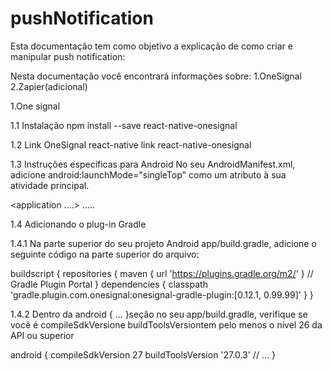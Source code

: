 # pushNotification
Esta documentação tem como objetivo a explicação de como criar e manipular push notification:

Nesta documentação você encontrará informações sobre:
1.OneSignal
2.Zapier(adicional)


1.One signal

1.1 Instalação
npm install --save react-native-onesignal

1.2 Link OneSignal
react-native link react-native-onesignal

1.3 Instruções específicas para Android
No seu AndroidManifest.xml, adicione android:launchMode="singleTop"
como um atributo à sua atividade principal.

<application ....>
  <activity
    android:name=".MainActivity"
    android:label="OneSignal Example"
    android:launchMode="singleTop"> <!-- Add this attribute to your main activity -->
  </activity>
    .....


1.4 Adicionando o plug-in Gradle

1.4.1 Na parte superior do seu projeto Android app/build.gradle,
 adicione o seguinte código na parte superior do arquivo:

buildscript {
    repositories {
        maven { url 'https://plugins.gradle.org/m2/' } // Gradle Plugin Portal 
    }
    dependencies {
        classpath 'gradle.plugin.com.onesignal:onesignal-gradle-plugin:[0.12.1, 0.99.99]'
    }
}



1.4.2 Dentro da android { ... }seção no seu app/build.gradle, verifique se você é compileSdkVersione
 buildToolsVersiontem pelo menos o nível 26 da API ou superior
 
android {
    compileSdkVersion 27
    buildToolsVersion '27.0.3'
    // ...
}
